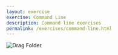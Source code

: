 ```yaml
---
layout: exercise
exercise: Command Line
description: Command line exercises
permalink: /exercises/command-line.html
---
```


![Drag Folder](http://media.24ways.org/2013/coyier/drag-folder.gif)
